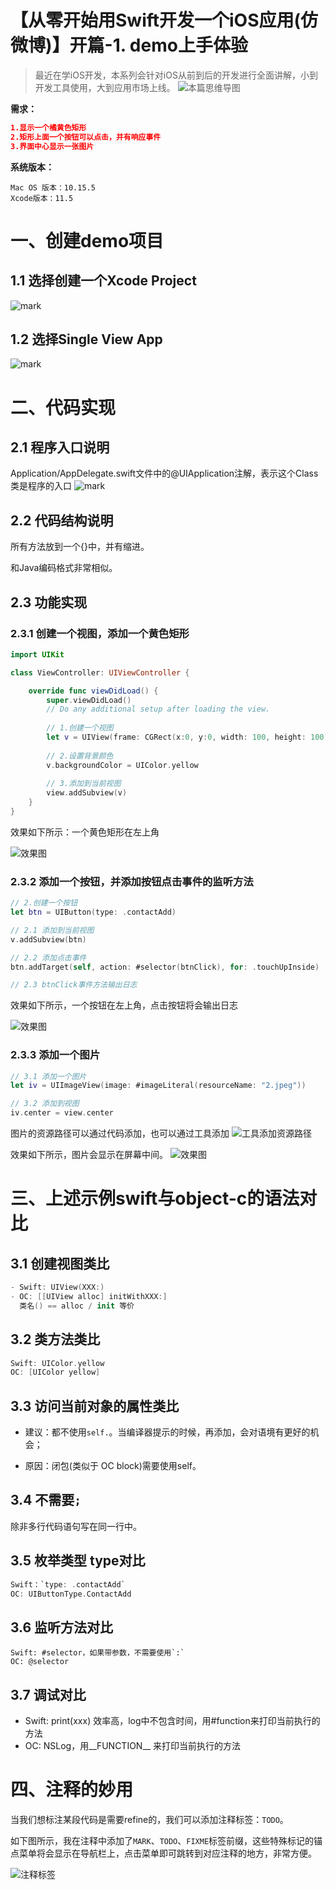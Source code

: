 # 【从零开始用Swift开发一个iOS应用(仿微博)】开篇-1. demo上手体验

> 最近在学iOS开发，本系列会针对iOS从前到后的开发进行全面讲解，小到开发工具使用，大到应用市场上线。
![本篇思维导图](http://cdn.jayh.club/blog/20200721/71TWchflGEFs.png?imageslim)



**需求：**

``` json
1.显示一个橘黄色矩形
2.矩形上面一个按钮可以点击，并有响应事件
3.界面中心显示一张图片
```
**系统版本：**

```
Mac OS 版本：10.15.5
Xcode版本：11.5
```



# 一、创建demo项目

## 1.1 选择创建一个Xcode Project

![mark](http://cdn.jayh.club/blog/20200721/aDPmc8F2084r.png?imageslim)

## 1.2 选择Single View App
![mark](http://cdn.jayh.club/blog/20200721/eb6RAsjhot0X.png?imageslim)

# 二、代码实现
## 2.1 程序入口说明
Application/AppDelegate.swift文件中的@UIApplication注解，表示这个Class类是程序的入口
![mark](http://cdn.jayh.club/blog/20200721/2Oey6akOG2LK.png?imageslim)

## 2.2 代码结构说明
所有方法放到一个{}中，并有缩进。

和Java编码格式非常相似。

## 2.3 功能实现

### 2.3.1 创建一个视图，添加一个黄色矩形

``` swift
import UIKit

class ViewController: UIViewController {

    override func viewDidLoad() {
        super.viewDidLoad()
        // Do any additional setup after loading the view.
        
        // 1.创建一个视图
        let v = UIView(frame: CGRect(x:0, y:0, width: 100, height: 100))
        
        // 2.设置背景颜色
        v.backgroundColor = UIColor.yellow
        
        // 3.添加到当前视图
        view.addSubview(v)
    }
}

```
效果如下所示：一个黄色矩形在左上角

![效果图](http://cdn.jayh.club/blog/20200721/5WzNRAphYhOY.png?imageslim)

### 2.3.2 添加一个按钮，并添加按钮点击事件的监听方法

``` swift
// 2.创建一个按钮
let btn = UIButton(type: .contactAdd)

// 2.1 添加到当前视图
v.addSubview(btn)

// 2.2 添加点击事件
btn.addTarget(self, action: #selector(btnClick), for: .touchUpInside)

// 2.3 btnClick事件方法输出日志
```

效果如下所示，一个按钮在左上角，点击按钮将会输出日志

![效果图](http://cdn.jayh.club/blog/20200721/1CFma3PflxKU.png?imageslim)

### 2.3.3 添加一个图片

``` swift
// 3.1 添加一个图片
let iv = UIImageView(image: #imageLiteral(resourceName: "2.jpeg"))

// 3.2 添加到视图
iv.center = view.center
```
图片的资源路径可以通过代码添加，也可以通过工具添加
![工具添加资源路径](http://cdn.jayh.club/blog/20200721/sg1uTF0QerVm.png?imageslim)

效果如下所示，图片会显示在屏幕中间。
![效果图](http://cdn.jayh.club/blog/20200721/1U8qQ48uN0I7.png?imageslim)


# 三、上述示例swift与object-c的语法对比

## 3.1 创建视图类比
``` swift
- Swift: UIView(XXX:)
- OC: [[UIView alloc] initWithXXX:]
  类名() == alloc / init 等价
```

## 3.2 类方法类比
``` swift
Swift: UIColor.yellow
OC: [UIColor yellow]
```

## 3.3 访问当前对象的属性类比

- 建议：都不使用`self.`。当编译器提示的时候，再添加，会对语境有更好的机会；

- 原因：闭包(类似于 OC block)需要使用self。

## 3.4 不需要`;`

除非多行代码语句写在同一行中。

## 3.5 枚举类型 type对比

``` swift
Swift：`type: .contactAdd`
OC: UIButtonType.ContactAdd
```

## 3.6 监听方法对比
    Swift: #selector，如果带参数，不需要使用`:`
    OC: @selector
## 3.7 调试对比
- Swift: print(xxx) 效率高，log中不包含时间，用#function来打印当前执行的方法
- OC: NSLog，用__FUNCTION__ 来打印当前执行的方法

# 四、注释的妙用

当我们想标注某段代码是需要refine的，我们可以添加注释标签：`TODO`。

如下图所示，我在注释中添加了`MARK`、`TODO`、`FIXME`标签前缀，这些特殊标记的锚点菜单将会显示在导航栏上，点击菜单即可跳转到对应注释的地方，非常方便。

![注释标签](http://cdn.jayh.club/blog/2020-07-21-081221.png?imageView2/0/interlace/1/q/75|watermark/2/text/5oKf56m66IGK5p625p6E/font/5qW35L2T/fontsize/720/fill/I0Y3MjExNA==/dissolve/70/gravity/SouthEast/dx/20/dy/10)